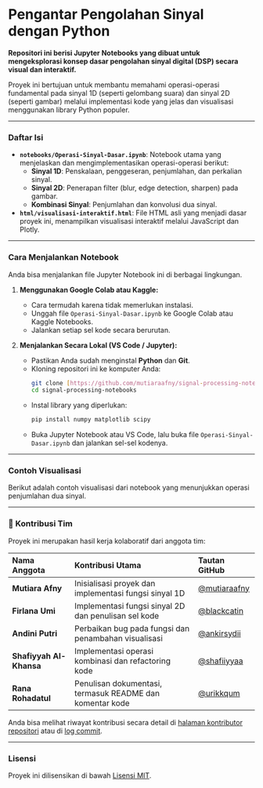 # Pengantar Pengolahan Sinyal dengan Python

**Repositori ini berisi Jupyter Notebooks yang dibuat untuk mengeksplorasi konsep dasar pengolahan sinyal digital (DSP) secara visual dan interaktif.**

Proyek ini bertujuan untuk membantu memahami operasi-operasi fundamental pada sinyal 1D (seperti gelombang suara) dan sinyal 2D (seperti gambar) melalui implementasi kode yang jelas dan visualisasi menggunakan library Python populer.

---

### Daftar Isi

* **`notebooks/Operasi-Sinyal-Dasar.ipynb`**: Notebook utama yang menjelaskan dan mengimplementasikan operasi-operasi berikut:
    * **Sinyal 1D**: Penskalaan, penggeseran, penjumlahan, dan perkalian sinyal.
    * **Sinyal 2D**: Penerapan filter (blur, edge detection, sharpen) pada gambar.
    * **Kombinasi Sinyal**: Penjumlahan dan konvolusi dua sinyal.
* **`html/visualisasi-interaktif.html`**: File HTML asli yang menjadi dasar proyek ini, menampilkan visualisasi interaktif melalui JavaScript dan Plotly.

---

### Cara Menjalankan Notebook

Anda bisa menjalankan file Jupyter Notebook ini di berbagai lingkungan.

1.  **Menggunakan Google Colab atau Kaggle:**
    * Cara termudah karena tidak memerlukan instalasi.
    * Unggah file `Operasi-Sinyal-Dasar.ipynb` ke Google Colab atau Kaggle Notebooks.
    * Jalankan setiap sel kode secara berurutan.

2.  **Menjalankan Secara Lokal (VS Code / Jupyter):**
    * Pastikan Anda sudah menginstal **Python** dan **Git**.
    * Kloning repositori ini ke komputer Anda:
        ```bash
        git clone [https://github.com/mutiaraafny/signal-processing-notebooks.git](https://github.com/mutiaraafny/signal-processing-notebooks.git)
        cd signal-processing-notebooks
        ```
    * Instal library yang diperlukan:
        ```bash
        pip install numpy matplotlib scipy
        ```
    * Buka Jupyter Notebook atau VS Code, lalu buka file `Operasi-Sinyal-Dasar.ipynb` dan jalankan sel-sel kodenya.

---

### Contoh Visualisasi

Berikut adalah contoh visualisasi dari notebook yang menunjukkan operasi penjumlahan dua sinyal.



---

### 👥 Kontribusi Tim

Proyek ini merupakan hasil kerja kolaboratif dari anggota tim:

| Nama Anggota | Kontribusi Utama | Tautan GitHub |
| :--- | :--- | :--- |
| **Mutiara Afny** | Inisialisasi proyek dan implementasi fungsi sinyal 1D | [@mutiaraafny](https://github.com/mutiaraafny) |
| **Firlana Umi** | Implementasi fungsi sinyal 2D dan penulisan sel kode | [@blackcatin](https://github.com/blackcatin) |
| **Andini Putri** | Perbaikan bug pada fungsi dan penambahan visualisasi | [@ankirsydii](https://github.com/ankirsydii) |
| **Shafiyyah Al-Khansa** | Implementasi operasi kombinasi dan refactoring kode | [@shafiiyyaa](https://github.com/shafiiyyaa) |
| **Rana Rohadatul** | Penulisan dokumentasi, termasuk README dan komentar kode | [@urikkqum](https://github.com/urikkqum) |

Anda bisa melihat riwayat kontribusi secara detail di [halaman kontributor repositori](https://github.com/nama-organisasi/signal-processing-notebooks/graphs/contributors) atau di [log commit](https://github.com/nama-organisasi/signal-processing-notebooks/commits).

---

### Lisensi

Proyek ini dilisensikan di bawah [Lisensi MIT](https://opensource.org/licenses/MIT).
